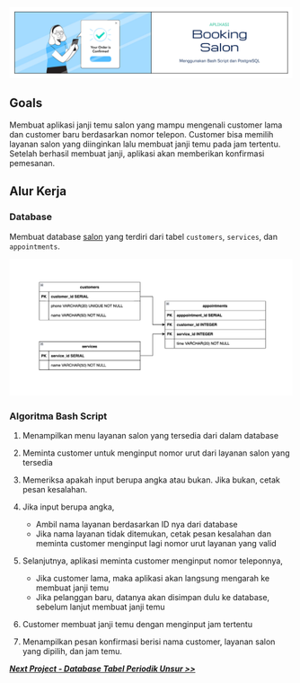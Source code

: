 ![Cover](https://github.com/dipintoo/salon_database/blob/main/img/Cover_3.jpg)

## Goals

Membuat aplikasi janji temu salon yang mampu mengenali customer lama dan customer baru berdasarkan nomor telepon. Customer bisa memilih layanan salon yang diinginkan lalu membuat janji temu pada jam tertentu. Setelah berhasil membuat janji, aplikasi akan memberikan konfirmasi pemesanan.

## Alur Kerja

### Database

Membuat database [salon](https://github.com/dipintoo/salon_database/blob/main/simple_salon.sql) yang terdiri dari tabel `customers`, `services`, dan `appointments`.

![Database design](https://github.com/dipintoo/salon_database/blob/main/img/Database%20Design.png)

### Algoritma Bash Script

1. Menampilkan menu layanan salon yang tersedia dari dalam database
2. Meminta customer untuk menginput nomor urut dari layanan salon yang tersedia
3. Memeriksa apakah input berupa angka atau bukan. Jika bukan, cetak pesan kesalahan.
4. Jika input berupa angka,

   - Ambil nama layanan berdasarkan ID nya dari database
   - Jika nama layanan tidak ditemukan, cetak pesan kesalahan dan meminta customer menginput lagi nomor urut layanan yang valid
5. Selanjutnya, aplikasi meminta customer menginput nomor teleponnya,
   - Jika customer lama, maka aplikasi akan langsung mengarah ke membuat janji temu
   - Jika pelanggan baru, datanya akan disimpan dulu ke database, sebelum lanjut membuat janji temu
6. Customer membuat janji temu dengan menginput jam tertentu
7. Menampilkan pesan konfirmasi berisi nama customer, layanan salon yang dipilih, dan jam temu.


[**_Next Project - Database Tabel Periodik Unsur >>_**](https://github.com/dipintoo/periodic-table_database)
